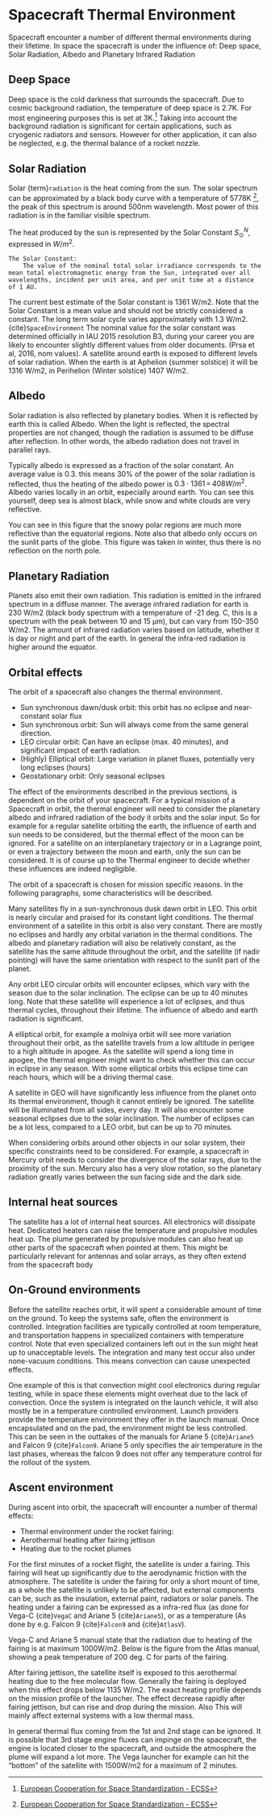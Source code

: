 # Spacecraft Thermal Environment

Spacecraft encounter a number of different thermal environments during their lifetime. 
In space the spacecraft is under the influence of: Deep space, Solar Radiation, Albedo and Planetary Infrared Radiation

## Deep Space
Deep space is the cold darkness that surrounds the spacecraft. Due to cosmic background radiation, the temperature of deep space is 2.7K. For most engineering purposes this is set at 3K.[^ECSS] 
Taking into account the background radiation is significant for certain applications, such as cryogenic radiators and sensors. However for other application, it can also be neglected, e.g. the thermal balance of a rocket nozzle. 

[^ECSS]: [European Cooperation for Space Standardization - ECSS](https://ecss.nl/)

## Solar Radiation

Solar {term}`radiation` is the heat coming from the sun. The solar spectrum can be approximated by a black body curve with a temperature of 5778K [^ECSS], the peak of this spectrum is around 500nm wavelength. Most power of this radiation is in the familiar visible spectrum.

The heat produced by the sun is represented by the Solar Constant $S_\odot^N$, expressed in $W/m^2$. 
```{glossary}
The Solar Constant: 
	The value of the nominal total solar irradiance corresponds to the mean total electromagnetic energy from the Sun, integrated over all wavelengths, incident per unit area, and per unit time at a distance of 1 AU.
``` 
The current best estimate of the Solar constant is 1361 W/m2. 
Note that the Solar Constant is a mean value and should not be strictly considered a constant. 
The long term solar cycle varies approximately with 1.3 W/m2. {cite}`SpaceEnvironment`
The nominal value for the solar constant was determined officially in IAU 2015 resolution B3, during your career you are likely to encounter slightly different values from older documents. (Prsa et al, 2016, nom values).
A satellite around earth is exposed to different levels of solar radiation. When the earth is at Aphelion (summer solstice) it will be 1316 W/m2, in Perihelion (Winter solstice) 1407 W/m2. 

## Albedo
Solar radiation is also reflected by planetary bodies. When it is reflected by earth this is called Albedo. 
When the light is reflected, the spectral properties are not changed, though the radiation is assumed to be diffuse after reflection. 
In other words, the albedo radiation does not travel in parallel rays. 

Typically albedo is expressed as a fraction of the solar constant. 
An average value is 0.3. this means 30% of the power of the solar radiation is reflected, thus the heating of the albedo power is $0.3 \cdot 1361\, =\, 408 W/m^2$.
Albedo varies locally in an orbit, especially around earth. You can see this yourself, deep sea is almost black, while snow and white clouds are very reflective. 

You can see in this figure that the snowy polar regions are much more reflective than the equatorial regions. 
Note also that albedo only occurs on the sunlit parts of the globe. This figure was taken in winter, thus there is no reflection on the north pole. 


## Planetary Radiation

Planets also emit their own radiation. This radiation is emitted in the infrared spectrum in a diffuse manner. 
The average infrared radiation for earth is 230 W/m2 (black body spectrum with a temperature of -21 deg. C, this is a spectrum with the peak between 10 and 15 µm), but can vary from 150-350 W/m2. 
The amount of infrared radiation varies based on latitude, whether it is day or night and part of the earth. 
In general the infra-red radiation is higher around the equator.

## Orbital effects

The orbit of a spacecraft also changes the thermal environment. 
- Sun synchronous dawn/dusk orbit: this orbit has no eclipse and near-constant solar flux
- Sun synchronous orbit: Sun will always come from the same general direction.
- LEO circular orbit: Can have an eclipse (max. 40 minutes), and significant impact of earth radiation.
- (Highly) Elliptical orbit: Large variation in planet fluxes, potentially very long eclipses (hours)
- Geostationary orbit: Only seasonal eclipses

The effect of the environments described in the previous sections, is dependent on the orbit of your spacecraft. 
For a typical mission of a Spacecraft in orbit, the thermal engineer will need to consider the planetary albedo and infrared radiation of the body it orbits and the solar input. 
So for example for a regular satellite orbiting the earth, the influence of earth and sun needs to be considered, but the thermal effect of the moon can be ignored. 
For a satellite on an interplanetary trajectory or in a Lagrange point, or even a trajectory between the moon and earth, only the sun can be considered. 
It is of course up to the Thermal engineer to decide whether these influences are indeed negligible. 

The orbit of a spacecraft is chosen for mission specific reasons. 
In the following paragraphs, some characteristics will be described. 

Many satellites fly in a sun-synchronous dusk dawn orbit in LEO. 
This orbit is nearly circular and praised for its constant light conditions. 
The thermal environment of a satellite in this orbit is also very constant. 
There are mostly no eclipses and hardly any orbital variation in the thermal conditions. 
The albedo and planetary radiation will also be relatively constant, as the satellite has the same altitude throughout the orbit, and the satellite (if nadir pointing) will have the same orientation with respect to the sunlit part of the planet. 

Any orbit LEO circular orbits will encounter eclipses, which vary with the season due to the solar inclination. 
The eclipse can be up to 40 minutes long. Note that these satellite will experience a lot of eclipses, and thus thermal cycles, throughout their lifetime. 
The influence of albedo and earth radiation is significant. 

A elliptical orbit, for example a molniya orbit will see more variation throughout their orbit, as the satellite travels from a low altitude in perigee to a high altitude in apogee.
As the satellite will spend a long time in apogee, the thermal engineer might want to check whether this can occur in eclipse in any season. 
With some elliptical orbits this eclipse time can reach hours, which will be a driving thermal case. 

A satellite in GEO will have significantly less influence from the planet onto its thermal environment, though it cannot entirely be ignored. 
The satellite will be illuminated from all sides, every day. It will also encounter some seasonal eclipses due to the solar inclination. 
The number of eclipses can be a lot less, compared to a LEO orbit, but can be up to 70 minutes. 

When considering orbits around other objects in our solar system, their specific constraints need to be considered. 
For example, a spacecraft in Mercury orbit needs to consider the divergence of the solar rays, due to the proximity of the sun. 
Mercury also has a very slow rotation, so the planetary radiation greatly varies between the sun facing side and the dark side. 

## Internal heat sources

The satellite has  a lot of internal heat sources. All electronics will dissipate heat. 
Dedicated heaters can raise the temperature and propulsive modules heat up. 
The plume generated by propulsive modules can also heat up other parts of the spacecraft when pointed at them. 
This might be particularly relevant for antennas and solar arrays, as they often extend from the spacecraft body

## On-Ground environments
Before the satellite reaches orbit, it will spent a considerable amount of time on the ground. 
To keep the systems safe, often the environment is controlled. Integration facilities are typically controlled at room temperature, and transportation happens in specialized containers with temperature control. 
Note that even specialized containers left out in the sun might heat up to unacceptable levels. 
The integration and many test occur also under none-vacuum conditions. 
This means convection can cause unexpected effects. 

One example of this is that convection might cool electronics during regular testing, while in space these elements might overheat due to the lack of convection. 
Once the system is integrated on the launch vehicle, it will also mostly be in a temperature controlled environment. 
Launch providers provide the temperature environment they offer in the launch manual. 
Once encapsulated and on the pad, the environment might be less controlled. 
This can be seen in the outtakes of the manuals for Ariane 5 {cite}`Ariane5` and Falcon 9 {cite}`Falcon9`. 
Ariane 5 only specifies the air temperature in the last phases, whereas the falcon 9 does not offer any temperature control for the rollout of the system. 


## Ascent environment

During ascent into orbit, the spacecraft will encounter a number of thermal effects:
- Thermal environment under the rocket fairing: 
- Aerothermal heating after fairing jettison
- Heating due to the rocket plumes


For the first minutes of a rocket flight, the satellite is under a fairing. 
This fairing will heat up significantly due to the aerodynamic friction with the atmosphere. 
The satellite is under the fairing for only a short mount of time, as a whole the satellite is unlikely to be affected, but external components can be, such as the insulation, external paint, radiators or solar panels. 
The heating under a fairing can be expressed as a infra-red flux (as done for Vega-C {cite}`VegaC` and Ariane 5 {cite}`Ariane5`), or as a temperature (As done by e.g. Falcon 9 {cite}`Falcon9` and {cite}`AtlasV`).

Vega-C and Ariane 5 manual state that the radiation due to heating of the fairing is at maximum 1000W/m2. Below is the figure from the Atlas manual, showing a peak temperature of 200 deg. C for parts of the fairing. 


After fairing jettison, the satellite itself is exposed to this aerothermal heating due to the free molecular flow. 
Generally the fairing is deployed when this effect drops below 1135 W/m2. The exact heating profile depends on the mission profile of the launcher. The effect decrease rapidly after fairing jettison, but can rise and drop during the mission. Also This will mainly affect external systems with a low thermal mass. 


In general thermal flux coming from the 1st and 2nd stage can be ignored. 
It is possible that 3rd stage engine fluxes can impinge on the spacecraft, the engine is located closer to the spacecraft, and outside the atmosphere the plume will expand a lot more. 
The Vega launcher for example can hit the “bottom” of the satellite with 1500W/m2 for a maximum of 2 minutes. 

